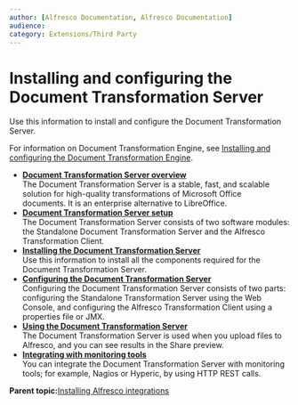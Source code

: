 ```yaml
---
author: [Alfresco Documentation, Alfresco Documentation]
audience: 
category: Extensions/Third Party
---
```


# Installing and configuring the Document Transformation Server

Use this information to install and configure the Document Transformation Server.

For information on Document Transformation Engine, see [Installing and configuring the Document Transformation Engine](http://docs.alfresco.com/5.2/concepts/transerv-intro.html).

-   **[Document Transformation Server overview](../concepts/transerv-overview.md)**  
The Document Transformation Server is a stable, fast, and scalable solution for high-quality transformations of Microsoft Office documents. It is an enterprise alternative to LibreOffice.
-   **[Document Transformation Server setup](../concepts/transerv-prerequisites.md)**  
 The Document Transformation Server consists of two software modules: the Standalone Document Transformation Server and the Alfresco Transformation Client.
-   **[Installing the Document Transformation Server](../concepts/transerv-installing.md)**  
Use this information to install all the components required for the Document Transformation Server.
-   **[Configuring the Document Transformation Server](../concepts/transerv-config.md)**  
 Configuring the Document Transformation Server consists of two parts: configuring the Standalone Transformation Server using the Web Console, and configuring the Alfresco Transformation Client using a properties file or JMX.
-   **[Using the Document Transformation Server](../concepts/transerv-using.md)**  
The Document Transformation Server is used when you upload files to Alfresco, and you can see results in the Share preview.
-   **[Integrating with monitoring tools](../tasks/transerv-monitoring-tools.md)**  
 You can integrate the Document Transformation Server with monitoring tools; for example, Nagios or Hyperic, by using HTTP REST calls.

**Parent topic:**[Installing Alfresco integrations](../concepts/install-integrations-overview.md)

